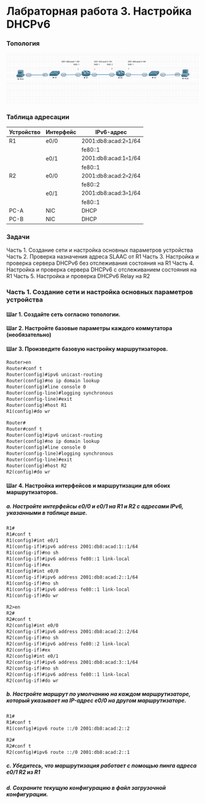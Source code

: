 # Лабраторная работа 3. Настройка DHCPv6 
### Топология
![](1.png)
### Таблица адресации

|Устройство|Интерфейс |IPv6-адрес            |
|----------|----------|----------------------|
| R1			 | e0/0		  |2001:db8:acad:2።1/64  |
|          |          |fe80::1               |
|          | e0/1     |2001:db8:acad:1።1/64  |
|          |          |fe80::1               |
| R2       | e0/0     |2001:db8:acad:2።2/64  |
|          |          |fe80::2               |
|          | e0/1     |2001:db8:acad:3።1/64  |
|          |          |fe80::1               |
| PC-A     | NIC      |DHCP                  |
| PC-B     | NIC      |DHCP                  |

### Задачи

Часть 1. Создание сети и настройка основных параметров устройства 
Часть 2. Проверка назначения адреса SLAAC от R1 
Часть 3. Настройка и проверка сервера DHCPv6 без отслеживания состояния на R1 
Часть 4. Настройка и проверка сервера DHCPv6 с отслеживанием состояния на R1 
Часть 5. Настройка и проверка DHCPv6 Relay на R2

### Часть 1. Создание сети и настройка основных параметров устройства
#### Шаг 1. Создайте сеть согласно топологии. 
#### Шаг 2. Настройте базовые параметры каждого коммутатора (необязательно)
#### Шаг 3. Произведите базовую настройку маршрутизаторов. 
```
Router>en
Router#conf t
Router(config)#ipv6 unicast-routing
Router(config)#no ip domain lookup
Router(config)#line console 0
Router(config-line)#logging synchronous
Router(config-line)#exit
Router(config)#host R1
R1(config)#do wr
```
```
Router#
Router#conf t
Router(config)#ipv6 unicast-routing
Router(config)#no ip domain lookup
Router(config)#line console 0
Router(config-line)#logging synchronous
Router(config-line)#exit
Router(config)#host R2
R2(config)#do wr
```
#### Шаг 4. Настройка интерфейсов и маршрутизации для обоих маршрутизаторов. 
##### a. Настройте интерфейсы e0/0 и e0/1 на R1 и R2 с адресами IPv6, указанными в таблице выше. 
```
R1#
R1#conf t
R1(config)#int e0/1
R1(config-if)#ipv6 address 2001:db8:acad:1::1/64
R1(config-if)#no sh
R1(config-if)#ipv6 address fe80::1 link-local
R1(config-if)#ex
R1(config)#int e0/0
R1(config-if)#ipv6 address 2001:db8:acad:2::1/64
R1(config-if)#no sh
R1(config-if)#ipv6 address fe80::1 link-local
R1(config-if)#do wr
```
```
R2>en
R2#
R2#conf t
R2(config)#int e0/0
R2(config-if)#ipv6 address 2001:db8:acad:2::2/64
R2(config-if)#no sh
R2(config-if)#ipv6 address fe80::2 link-local
R2(config-if)#ex
R2(config)#int e0/1
R2(config-if)#ipv6 address 2001:db8:acad:3::1/64
R2(config-if)#no sh
R2(config-if)#ipv6 address fe80::1 link-local
R2(config-if)#do wr
```
##### b. Настройте маршрут по умолчанию на каждом маршрутизаторе, который указывает на IP-адрес e0/0 на другом маршрутизаторе. 
```
R1#
R1#conf t
R1(config)#ipv6 route ::/0 2001:db8:acad:2::2
```
```
R2#
R2#conf t
R2(config)#ipv6 route ::/0 2001:db8:acad:2::1
```
##### c. Убедитесь, что маршрутизация работает с помощью пинга адреса e0/1 R2 из R1 
##### d. Сохраните текущую конфигурацию в файл загрузочной конфигурации. 
